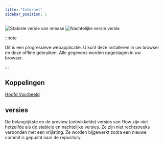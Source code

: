 ```yaml
---
title: "Internet"
sidebar_position: 5
---
```


![Stabiele versie van release](https://img.shields.io/badge/dynamic/yaml?color=c4840d&label=Stable&query=%24.version&url=https%3A%2F%2Fraw.githubusercontent.com%2FLinwoodCloud%2FFlow%2Fstable%2Fapp%2Fpubspec.yaml&style=for-the-badge) ![Nachtelijke versie versie](https://img.shields.io/badge/dynamic/yaml?color=f7d28c&label=Nightly&query=%24.version&url=https%3A%2F%2Fraw.githubusercontent.com%2FLinwoodCloud%2FFlow%2Fnightly%2Fapp%2Fpubspec.yaml&style=for-the-badge)

::note

Dit is een progressieve webapplicatie. U kunt deze installeren in uw browser en deze offline gebruiken. Alle gegevens worden opgeslagen in uw browser.

:::


## Koppelingen

<div className="row margin-bottom--lg padding--sm">
<a className="button button--outline button--info button--lg margin--sm" href="https://flow.linwood.dev">
  Hoofd
</a>
<a className="button button--outline button--danger button--lg margin--sm" href="https://preview.flow.linwood.dev">
  Voorbeeld
</a>
</div>

## versies

De belangrijkste en de preview (ontwikkelde) versies van Flow zijn niet hetzelfde als de stabiele en nachtelijke versies. Ze zijn niet rechtstreeks verbonden met een vrijlating. Ze worden bijgewerkt zodra een nieuwe commit is gepusht naar de repository.
